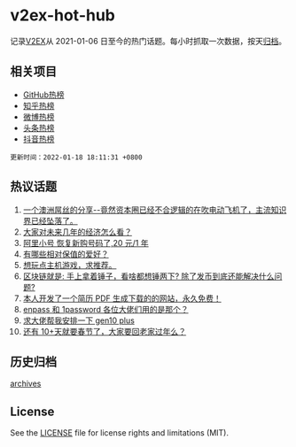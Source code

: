 # v2ex-hot-hub

 记录[V2EX](https://www.v2ex.com/)从 2021-01-06 日至今的热门话题。每小时抓取一次数据，按天[归档](archives)。
 
 ## 相关项目

- [GitHub热榜](https://github.com/lonnyzhang423/github-hot-hub)
- [知乎热榜](https://github.com/lonnyzhang423/zhihu-hot-hub)
- [微博热榜](https://github.com/lonnyzhang423/weibo-hot-hub)
- [头条热榜](https://github.com/lonnyzhang423/toutiao-hot-hub)
- [抖音热榜](https://github.com/lonnyzhang423/douyin-hot-hub)


 `更新时间：2022-01-18 18:11:31 +0800`

## 热议话题

1. [一个澳洲屌丝的分享--竟然资本圈已经不合逻辑的在吹电动飞机了，主流知识界已经坠落了。](https://www.v2ex.com/t/828898)
1. [大家对未来几年的经济怎么看？](https://www.v2ex.com/t/828853)
1. [阿里小号 恢复新购号码了,20 元/1 年](https://www.v2ex.com/t/828848)
1. [有哪些相对保值的爱好？](https://www.v2ex.com/t/828859)
1. [想玩点主机游戏，求推荐。](https://www.v2ex.com/t/828894)
1. [区块链就是: 手上拿着锤子，看啥都想锤两下? 除了发币到底还能解决什么问题?](https://www.v2ex.com/t/829011)
1. [本人开发了一个简历 PDF 生成下载的的网站，永久免费！](https://www.v2ex.com/t/828933)
1. [enpass 和 1password 各位大佬们用的是那个？](https://www.v2ex.com/t/828943)
1. [求大佬帮我安排一下 gen10 plus](https://www.v2ex.com/t/828883)
1. [还有 10+天就要春节了，大家要回老家过年么？](https://www.v2ex.com/t/828978)

## 历史归档

[archives](archives)

## License

See the [LICENSE](LICENSE) file for license rights and limitations (MIT).
